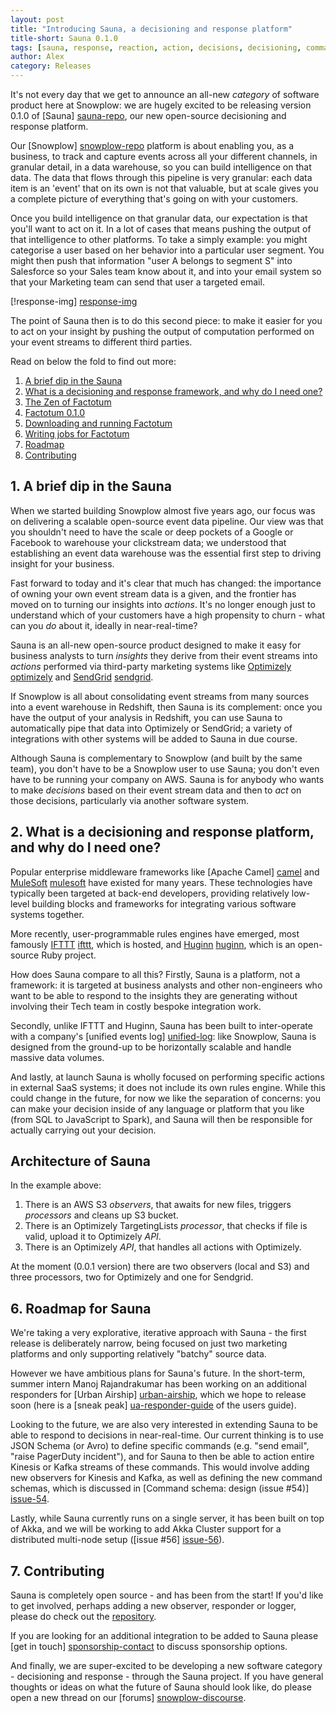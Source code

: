 ```yaml
---
layout: post
title: "Introducing Sauna, a decisioning and response platform"
title-short: Sauna 0.1.0
tags: [sauna, response, reaction, action, decisions, decisioning, commands, snowplow]
author: Alex
category: Releases
---
```


It's not every day that we get to announce an all-new *category* of software product here at Snowplow: we are hugely excited to be releasing version 0.1.0 of [Sauna] [sauna-repo], our new open-source decisioning and response platform.

Our [Snowplow] [snowplow-repo] platform is about enabling you, as a business, to track and capture events across all your different channels, in granular detail, in a data warehouse, so you can build intelligence on that data. The data that flows through this pipeline is very granular: each data item is an 'event' that on its own is not that valuable, but at scale gives you a complete picture of everything that's going on with your customers.

Once you build intelligence on that granular data, our expectation is that you'll want to act on it. In a lot of cases that means pushing the output of that intelligence to other platforms. To take a simply example: you might categorise a user based on her behavior into a particular user segment. You might then push that information "user A belongs to segment S" into Salesforce so your Sales team know about it, and into your email system so that your Marketing team can send that user a targeted email.

[!response-img] [response-img]

The point of Sauna then is to do this second piece: to make it easier for you to act on your insight by pushing the output of computation performed on your event streams to different third parties.

Read on below the fold to find out more:

1. [A brief dip in the Sauna]()
2. [What is a decisioning and response framework, and why do I need one?](/blog/2016/09/18/zzz#what-and-why)
3. [The Zen of Factotum](/blog/2016/09/18/zzz#zen)
3. [Factotum 0.1.0](/blog/2016/09/18/zzz#factotum)
4. [Downloading and running Factotum](/blog/2016/09/18/zzz#install)
5. [Writing jobs for Factotum](/blog/2016/09/18/zzz#authoring)
6. [Roadmap](/blog/2016/09/18/zzz#roadmap)
7. [Contributing](/blog/2016/09/18/zzz#contributing)

<!--more-->

<h2 id="intro">1. A brief dip in the Sauna</h2>

When we started building Snowplow almost five years ago, our focus was on delivering a scalable open-source event data pipeline. Our view was that you shouldn't need to have the scale or deep pockets of a Google or Facebook to warehouse your clickstream data; we understood that establishing an event data warehouse was the essential first step to driving insight for your business.

Fast forward to today and it's clear that much has changed: the importance of owning your own event stream data is a given, and the frontier has moved on to turning our insights into *actions*. It's no longer enough just to understand which of your customers have a high propensity to churn - what can you *do* about it, ideally in near-real-time?

Sauna is an all-new open-source product designed to make it easy for business analysts to turn *insights* they derive from their event streams into *actions* performed via third-party marketing systems like [Optimizely] [optimizely] and [SendGrid] [sendgrid].

If Snowplow is all about consolidating event streams from many sources into a event warehouse in Redshift, then Sauna is its complement: once you have the output of your analysis in Redshift, you can use Sauna to automatically pipe that data into Optimizely or SendGrid; a variety of integrations with other systems will be added to Sauna in due course.

Although Sauna is complementary to Snowplow (and built by the same team), you don't have to be a Snowplow user to use Sauna; you don't even have to be running your company on AWS. Sauna is for anybody who wants to make *decisions* based on their event stream data and then to *act* on those decisions, particularly via another software system.

<h2 id="what-and-why">2. What is a decisioning and response platform, and why do I need one?</h2>

Popular enterprise middleware frameworks like [Apache Camel] [camel] and [MuleSoft] [mulesoft] have existed for many years. These technologies have typically been targeted at back-end developers, providing relatively low-level building blocks and frameworks for integrating various software systems together.

More recently, user-programmable rules engines have emerged, most famously [IFTTT] [ifttt], which is hosted, and [Huginn] [huginn], which is an open-source Ruby project.

How does Sauna compare to all this? Firstly, Sauna is a platform, not a framework: it is targeted at business analysts and other non-engineers who want to be able to respond to the insights they are generating without involving their Tech team in costly bespoke integration work.

Secondly, unlike IFTTT and Huginn, Sauna has been built to inter-operate with a company's [unified events log] [unified-log]: like Snowplow, Sauna is designed from the ground-up to be horizontally scalable and handle massive data volumes.

And lastly, at launch Sauna is wholly focused on performing specific actions in external SaaS systems; it does not include its own rules engine. While this could change in the future, for now we like the separation of concerns: you can make your decision inside of any language or platform that you like (from SQL to JavaScript to Spark), and Sauna will then be responsible for actually carrying out your decision.

<div class="html">
<h2 id="main_concepts">Architecture of Sauna</h2>
</div>

In the example above:

1. There is an AWS S3 *observers*, that awaits for new files, triggers *processors* and cleans up S3 bucket. 
2. There is an Optimizely TargetingLists *processor*, that checks if file is valid, upload it to Optimizely *API*. 
3. There is an Optimizely *API*, that handles all actions with Optimizely.


At the moment (0.0.1 version) there are two observers (local and S3) and three processors, two for Optimizely and one for Sendgrid.


<h2 id="roadmap">6. Roadmap for Sauna</h2>

We're taking a very explorative, iterative approach with Sauna - the first release is deliberately narrow, being focused on just two marketing platforms and only supporting relatively "batchy" source data.

However we have ambitious plans for Sauna's future. In the short-term, summer intern Manoj Rajandrakumar has been working on an additional responders for [Urban Airship] [urban-airship], which we hope to release soon (here is a [sneak peak] [ua-responder-guide] of the users guide).

Looking to the future, we are also very interested in extending Sauna to be able to respond to decisions in near-real-time. Our current thinking is to use JSON Schema (or Avro) to define specific commands (e.g. "send email", "raise PagerDuty incident"), and for Sauna to then be able to action entire Kinesis or Kafka streams of these commands. This would involve adding new observers for Kinesis and Kafka, as well as defining the new command schemas, which is discussed in [Command schema: design (issue #54)] [issue-54].

Lastly, while Sauna currently runs on a single server, it has been built on top of Akka, and we will be working to add Akka Cluster support for a distributed multi-node setup ([issue #56] [issue-56]). 

<h2 id="contributing">7. Contributing</h2>

Sauna is completely open source - and has been from the start! If you'd like to get involved, perhaps adding a new observer, responder or logger, please do check out the [repository][sauna-repo].

If you are looking for an additional integration to be added to Sauna please [get in touch] [sponsorship-contact] to discuss sponsorship options.

And finally, we are super-excited to be developing a new software category - decisioning and response - through the Sauna project. If you have general thoughts or ideas on what the future of Sauna should look like, do please open a new thread on our [forums] [snowplow-discourse].

[sauna-repo]: https://github.com/snowplow/sauna
[snowplow-repo]: https://github.com/snowplow/snowplow

[response-img]: xxx

[sendgrid]: xxx
[urban-airship]: xxx
[optimizely]: yyy

[ua-responder-guide]: https://github.com/snowplow/sauna/wiki/Urban-Airship-Responder-user-guide

[issue-54]: https://github.com/snowplow/sauna/issues/54
[issue-56]: https://github.com/snowplow/sauna/issues/56

[unified-log]: xxx

[camel]: xxx
[mulesoft]: xxx
[ifttt]: https://ifttt.com/
[huginn]: https://github.com/cantino/huginn

[sponsorship-contact]: mailto:contact@snowplowanalytics.com
[snowplow-discourse]: http://discourse.snowplowanalytics.com/
